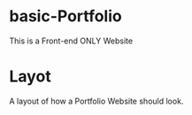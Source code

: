 # basic-Portfolio
This is a Front-end ONLY Website

# Layot
A layout of how a Portfolio Website should look.
